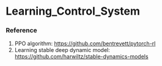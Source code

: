 # Learning_Control_System

### Reference
1. PPO algorithm: https://github.com/bentrevett/pytorch-rl
2. Learning stable deep dynamic model: https://github.com/harwiltz/stable-dynamics-models